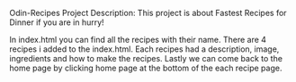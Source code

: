 Odin-Recipes Project
Description:
This project is about Fastest Recipes for Dinner if you are in hurry!

In index.html you can find all the recipes with their name.
There are 4 recipes i added to the index.html.
Each recipes had a description, image, ingredients and how to make the recipes.
Lastly we can come back to the home page by clicking home page at the bottom of the each recipe page.
